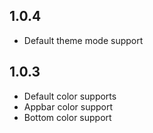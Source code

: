 ## 1.0.4

* Default theme mode support

## 1.0.3

* Default color supports
* Appbar color support
* Bottom color support